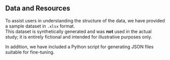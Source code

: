 ## Data and Resources

To assist users in understanding the structure of the data, we have provided a sample dataset in `.xlsx` format.  
This dataset is synthetically generated and was **not** used in the actual study; it is entirely fictional and intended for illustrative purposes only.

In addition, we have included a Python script for generating JSON files suitable for fine-tuning.
